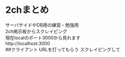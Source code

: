 # 2chまとめ
サーバサイドやDB用の練習・勉強用  
2ch掲示板からスクレイピング  
現在localのポート3000から見れます  
http://localhost:3000  
##クライアント
URLを打ってもらう
スクレイピングして

